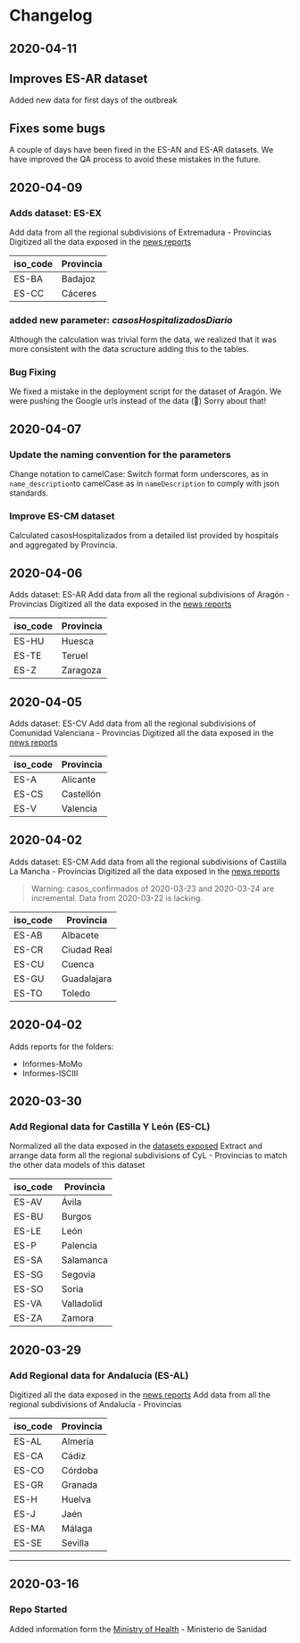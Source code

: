 # Changelog

## 2020-04-11

## Improves ES-AR dataset
Added new data for first days of the outbreak

## Fixes some bugs
A couple of days have been fixed in the ES-AN and ES-AR datasets.
We have improved the QA process to avoid these mistakes in the future.


## 2020-04-09

### Adds dataset: ES-EX
Add data from all the regional subdivisions of Extremadura - Provincias
Digitized all the data exposed in the [news reports](http://www.juntaex.es/comunicacion/hemeroteca)

| iso_code | Provincia |
| -------- | --------- |
| ES-BA    | Badajoz   |
| ES-CC    | Cáceres   |
 
### added new parameter: *casosHospitalizadosDiario*
Although the calculation was trivial form the data, we realized that it was more consistent with the data scructure adding this to the tables.

### Bug Fixing
We fixed a mistake in the deployment script for the dataset of Aragón. We were pushing the Google urls instead of the data (:facepalm:)
Sorry about that!

## 2020-04-07

### Update the naming convention for the parameters
Change notation to camelCase: Switch format form underscores, as in `name_description`to camelCase as in `nameDescription` to comply with json standards.

### Improve ES-CM dataset

Calculated casosHospitalizados from a detailed list provided by hospitals and aggregated by Provincia.




## 2020-04-06
Adds dataset: ES-AR
Add data from all the regional subdivisions of Aragón - Provincias
Digitized all the data exposed in the [news reports](http://www.aragonhoy.net/index.php/mod.noticias/mem.listadoArea/area.1050/relmenu.9/regini.60)

| iso_code | Provincia |
| -------- | --------- |
| ES-HU    | Huesca    |
| ES-TE    | Teruel    |
| ES-Z     | Zaragoza  |

## 2020-04-05
Adds dataset: ES-CV
Add data from all the regional subdivisions of Comunidad Valenciana - Provincias
Digitized all the data exposed in the [news reports](https://www.gva.es/va/inicio/area_de_prensa/ap_notas_prensa?tipoContenido=26&zona=21&botonBuscar=buscar&busquedaorganismo=3.07)

| iso_code | Provincia |
| -------- | --------- |
| ES-A     | Alicante  |
| ES-CS    | Castellón |
| ES-V     | Valencia  |


## 2020-04-02
Adds dataset: ES-CM
Add data from all the regional subdivisions of Castilla La Mancha - Provincias
Digitized all the data exposed in the [news reports](https://sanidad.castillalamancha.es/notas-de-prensa)


> Warning: casos_confirmados of 2020-03-23 and 2020-03-24 are incremental. Data from 2020-03-22 is lacking.


| iso_code | Provincia   |
| -------- | ----------- |
| ES-AB    | Albacete    |
| ES-CR    | Ciudad Real |
| ES-CU    | Cuenca      |
| ES-GU    | Guadalajara |
| ES-TO    | Toledo      |



## 2020-04-02

Adds reports for the folders:

* Informes-MoMo
* Informes-ISCIII


## 2020-03-30

### Add Regional data for Castilla Y León (ES-CL)

Normalized all the data exposed in the [datasets exposed](https://analisis.datosabiertos.jcyl.es/pages/coronavirus/situacin-actual#descarga-de-datasets)
Extract and arrange data form all the regional subdivisions of CyL - Provincias to match the other data models of this dataset

| iso_code | Provincia  |
| -------- | ---------- |
| ES-AV    | Ávila      |
| ES-BU    | Burgos     |
| ES-LE    | León       |
| ES-P     | Palencia   |
| ES-SA    | Salamanca  |
| ES-SG    | Segovia    |
| ES-SO    | Soria      |
| ES-VA    | Valladolid |
| ES-ZA    | Zamora     |


## 2020-03-29

### Add Regional data for Andalucía (ES-AL)

Digitized all the data exposed in the [news reports](https://www.juntadeandalucia.es/organismos/saludyfamilias/areas/salud-vida/paginas/coronavirus-comunicados-anteriores.html)
Add data from all the regional subdivisions of Andalucía - Provincias

| iso_code | Provincia |
| -------- | --------- |
| ES-AL    | Almería   |
| ES-CA    | Cádiz     |
| ES-CO    | Córdoba   |
| ES-GR    | Granada   |
| ES-H     | Huelva    |
| ES-J     | Jaén      |
| ES-MA    | Málaga    |
| ES-SE    | Sevilla   |
----

## 2020-03-16

### Repo Started

Added information form the [Ministry of Health](https://www.mscbs.gob.es/profesionales/saludPublica/ccayes/alertasActual/nCov-China/situacionActual.htm) - Ministerio de Sanidad